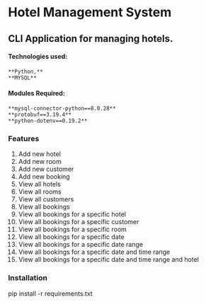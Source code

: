 # Hotel Management System

## CLI Application for managing hotels.

#### Technologies used:
    **Python,**
    **MYSQL**

#### Modules Required: 
    **mysql-connector-python==8.0.28** 
    **protobuf==3.19.4** 
    **python-dotenv==0.19.2**

    
### Features

1. Add new hotel
2. Add new room
3. Add new customer
4. Add new booking
5. View all hotels
6. View all rooms
7. View all customers
8. View all bookings
9. View all bookings for a specific hotel
10. View all bookings for a specific customer
11. View all bookings for a specific room
12. View all bookings for a specific date
13. View all bookings for a specific date range
14. View all bookings for a specific date and time range
15. View all bookings for a specific date and time range and hotel

### Installation
pip install -r requirements.txt